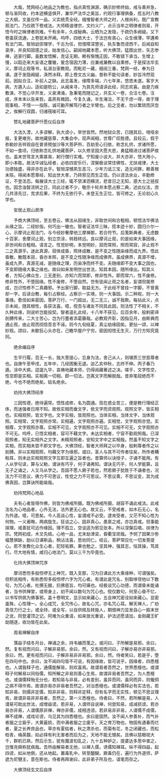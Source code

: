 <!-- { "loadSidebar": true } -->
　　大哉，梵网经心地品之为教也，指点真性渊源，确示妙修终始，戒与乘并急，顿与渐同收，约本迹横竖俱开，兼华严法华之奥旨，约观行事理俱备，揽五时八教之大纲，文虽仅传一品，义实统贯全经。缅惟智者大师之时，人根尚利，既广宣教观法门，乃仅疏下卷戒法。大师精谙律宗，文约义广，点示当年之明律者则易，开悟今时之昧律者则难。千有余年，久成秘典。云栖为之发隐，于疏仍多阙疑。又下卷虽获流通，上卷犹未开阐。呜呼，四依大士，于法岂有吝心，众生缘薄，罕遘希有法门耳。智旭幼崇理学，千古为任，但恨障深慧劣，执东鲁而谤西干。后闻自知录序，并良知寂感之谈，始发信心。嗣闻地藏本愿，听大佛顶，猛图出世，矢志参禅，逃家行脚。虽数发悟解，克证无期，赖有惭愧正因，不敢错下承当，生增上慢，以蹈迩来大妄语之覆辙，爰念宿因力薄，应兼戒兼教以自熏修。于是探法华玄义，摩诃止观等书，私淑台家教观。而毗尼一藏，细阅三番，梵网一经，奉为日课。遂于发隐阙疑，涣然冰释。即上卷文古义幽，昔称不能句读者，妙旨泠然现前。因拟合注，补前人之缺。此志虽发，缘障多端，六七年来，悠悠未遂。客岁大病，方遁入山，适如是昉公，从闽来寻，为其先师请讲此经，同志欢喜。由是力疾敷演，不觉心华开发，义泉沸涌，急秉笔而随记之，共玄义一卷，合注七卷。注成，序本末以告来哲。盖夙有微因，今复久诵，半生淹洽，不无千虑一得，故于理观事相，不惜一一指陈，诚可勷开解笃行者之半臂也。后之览者，勿以繁琐而厌忽之，俟解行双圆，归诸筏喻可耳。

　　赞礼地藏菩萨忏愿仪后自序

　　大法久湮，人多谬解，执大谤小，举世皆然。然地狱众苦，已随其后，喑哑余报，复更难穷。故地藏慈尊，大集会中，现声闻相，世尊广叹胜德。且较云，假于弥勒妙吉祥观自在普贤殑伽沙等大菩萨所，百劫至心归依，称念礼供，求诸所愿，不如一食顷，归依称念礼供地藏菩萨，以久修坚固大愿大悲，勇猛精进过诸菩萨故也。盖末世驾言大乘甚易，躬行僧行实难。宁知废小谈大，并大亦非，悟大用小，即小本胜。故法华诫弘经者，必依四安乐行，涅槃极谈常住佛性，尤扶戒律，大士功德独盛，得非亦在此乎。智旭深憾夙生恶习，少年力诋三宝，造无间罪，赖善根未殒，得闻本愿尊经，知出世大孝，乃转邪见而生正信。仍以谤法余业，辛勤修证，不登法忍。每展读大士三经，辄不禁涕泗横流，悲昔日之无知，感大士之拯拔也。因念浊智流转之日，同此过者不少，敬宗十轮并本愿占察二典，述此仪法，庶几共涤先愆，克求后果，不终为无依行乎。未登无生正位，皆可修之，无论初心久学也。

　　安居止观山房序

　　予商大佛顶经，至五卷云，佛法从因缘生，非取世间和合粗相，顿悟法华佛法从缘之旨。二经妙指，何巧出一辙也。智者证法华三昧，揽本迹十妙，圆归介尔一心，示摩诃止观法门，与今经妙奢摩他三摩禅那，若合符节。后笺斯典者，无虑数十百家，舍摩诃止观，别立宗涂，转趋转远。良以摩诃止观，的是如来大事因缘，非世间和合粗相。请言之。性觉妙明，本觉明妙，寂而常照，照而常寂，非止观不二之真源乎。迷此真源，寂体成昏，照体成散，是不变之性随染缘而成九界。悟此昏散，散既本寂，昏亦本照，是不变之性随净缘而成佛界。虽成佛界，真源不增，虽成九界，真源无减，是随缘之理，历染净而终不变。夫随缘即不变大事之因也，不变即随缘大事之缘也。故曰如来发明世出世法，知其本因，随所缘出。知其义者，方知心佛众生，三无差别，亦知六而常即，修非性外。即而常六，性不废修。修非性外，不堕因缘。性不废修，不堕自然。世有徒闻止观之名者，妄谓但属修成，岂识性修不二真趣邪。予出家行脚，取益无方。于此经不曾挂一字脚，不曾离却一字。后读台教，每引占察经。占察示一实境，则一大事因。示二种观，则一大事缘。愈信如来密因，菩萨万行，一门超出，无二无三，诚不我欺。每拈此义，点示未闻，随其根性，各获法喜。噫，傥吾与诸友不同具此因，则法性了不相关，不久种此缘，则说听岂能投契。智者遥礼此经，十八年不获见。后百余年，般剌密谛剖膊传来，二大士苦心，岂为行墨者添葛藤哉。必教观齐彰，因指见月，由斯典而通止观，由止观而彻信吾言不诬。则今九旬结夏，真尘劫缘因矣。更拈一颂，以裨妙观。颂曰，未歇狂心头亦在，己瞻华屋户宁穷。密因彻悟无生灭，万行方知究竟同。

　　绝余编自序

　　生平行履，百无一长，独大菩提心，忘身为法，舍己从人，则堪质三世慈尊者也。自庚午至甲戌，五年中，几经困衡无退。迨乙亥仲秋，志终不伸。丙子春乃遁。涂中大病，逗遛九华，哀祷地藏本师，仍得阅藏著述之决。嗟乎，文字性空，性空即是实相。实相离一切相，即一切法，岂离文字而解脱哉。昔弃笔砚绝而不绝，今也不绝而绝矣。姑名绝余。

　　劝持大佛顶经序

　　三因性德，绝待遍常。悟性成修，名为圆通。现在惑业苦三，便是教行理经正体，而迷强者日用不知。故依实相而垂文字，依文字而资观照。观照文字，皆实相也。实相观照，皆文字也。文字实相，皆观照也。当体实相，当体文字，当体观照。实相常，文字观照亦常。实相遍，文字观照亦遍。实相觉，文字观照亦觉。实相尊，文字观照亦尊。实相不可见，文字观照亦不可见。实相不可无，文字观照亦不可无。呜呼，已悟实相者，容可不藉文字。未达实相者，宁容不勤观照哉。已深观照者，知无实相外之文字。未精观照者，安知文字中之实相哉。然虽不知文字之实相，而实相未尝不即文字也。大佛顶经，智者大师拜之以毕身，般剌尊者传之以剖膊。非以实相观照，均藉文字为缘邪。或曰，圣人与其不可传者往矣，所传者糟粕耳，则未达实相观照文字互即互遍之旨者也。昔算师以诀授子，子诵不能用。有人从学句读，算与父勒，谓诀有巧乎，何子诵弗知。谓诀无巧乎，何人学能算。且无子之诵之，人又乌从学之。吾固不愿人厥子若也，然若厥子犹胜于不诵者也，况法力不可思议，佛力不可思议，性觉之力不可思议。不思议熏，不思议变，其为成佛真因，岂算诀所能喻哉。

　　劝持梵网心地品

　　夫有心者皆得作佛，则皆为佛戒所摄。既为佛戒所摄，胡容不诵此戒法。此戒法名为心地品者，心外无法，法外更无心也。故又云，不受戒者，如木石无心，名为外道。噫，可思矣。今人高谈心性，妄谓戒不必受。逮肯受者，又茫不知心性为何物。一义甫晦，两病旋生。狂谈之心，固非真心。愚禀之戒，亦岂真戒。但事能挟理，戒善犹可远作缘因。理不孤立，空谈适为邪见张本。所以涅槃后唱，扶律为宗。梵网初成，木叉先结。心地一品，尤末劫津梁，昏衢宝炬哉。予悯了因果沙弥福慧俱缺，励以日课斯品，稍沾法喜，思劝同仁。经云，菩萨常应化一切发菩提心。若不发教化众生心者，犯轻垢罪。果也勉之，坚其神，强其志，恒其操，笃其行。尽大地有情，咸归心地法门，莫以三千为毕竟也。

　　化持大佛顶神咒序

　　摩诃悉怛多般怛啰无上神咒，既入支那，习为日课此方大乘缘种，可谓强矣。但积讹相传，有称悉怛多般怛啰六字为咒心者。有谓此是咒名，别取哆侄他以下数句，为咒心者。杜撰无据，抗佛慈旨，均可痛也。经极谈咒心功德，而谓昏未能诵者，当书供禅堂，或带身上，初不闻以数句为咒心也。傥仅数句，何至心昏不忆，以书写供佩为佛事邪。盖十卷明文，显示如来藏心，五会神咒密诠如来藏心。显密虽殊，心性理一。全心成咒，全咒传心，故名心咒，亦名咒心耳。解天禅人，广劝真信力行之士。或全持，或全写，以自供佩及转施人，期借神力显发自心一振末世之讹，同登灌顶之记。阿难为众重请，如来放光重说，护法述愿请加，金刚藏王旷劫随逐，收功皆在此矣。

　　周易禅解自序

　　蕅益子结冬月台，禅诵之余，持韦编而笺之。或问曰，子所解是易邪。余曰，然。复有视而问曰，子解非易邪。余曰，然。又有视而问曰，子解亦易亦非易邪。余曰，然。更有视而问曰，子解非易非非易邪。余曰，然。侍者笑曰，若是乎，堕在四句中也。余曰，汝不闻四句皆不可说，有因缘故，皆可说乎。因缘者，四悉檀也。人谓我释子也，通儒能解易，则欢喜焉。故谓易者吾然之，世界悉檀也。或谓释子何解易以同俗儒，知所解之非易则善心生焉，故谓非易者吾然之，为人悉檀也。或谓儒释殆无分也，若知易与非易，必有差别，虽异而同，虽同而异，则儱侗之病不得作焉，故谓亦易亦非易者吾然之，对治悉檀也。或谓儒释必有实法也，若知非易，则儒非定儒，知非非易，则释非定释，但有名字而无实性，顿见不思议理焉，故谓非易非非易者，吾然之，第一义悉檀也。侍者曰，不然，若所解是易，人谓易可助出世法，成增益谤。若非易，人谓师自说禅，何尝知易，成减损谤。若亦易亦非易，人谓儒原非禅，禅亦非儒，成相违谤。若非易非非易，人谓儒不成儒，禅不成禅，成戏论谤，乌见其为四悉檀也。余曰是固然。汝不闻人参善补，而气补者服之立毙乎，大黄最损，而中满者服之立瘥乎。天之育万物也，物固有遇春而烂者，夏之长养庶品也，草亦有夏枯者，秋之肃杀也，而菊有花，冬之闭藏也，而松柏青，梅英馥，如必择有利无害者而后为之，天地不能无憾矣。且佛以慈眼视大千，群机已熟，然后示生，犹有魔波旬乱之，九十五种妒之，提婆达多思中害之，岂惟尧舜称犹病哉。吾所由解易者无他，以禅入儒，诱儒知禅耳。纵不得四益，起四谤，如从地倒，还从地起。置毒乳中，转至醍醐，厥毒仍在，遍行为外道师，萨遮为尼犍主，意在斯也。侍者再拜谢曰，此非弟子所及也，请笔而存之。

　　大佛顶经玄文后自序

